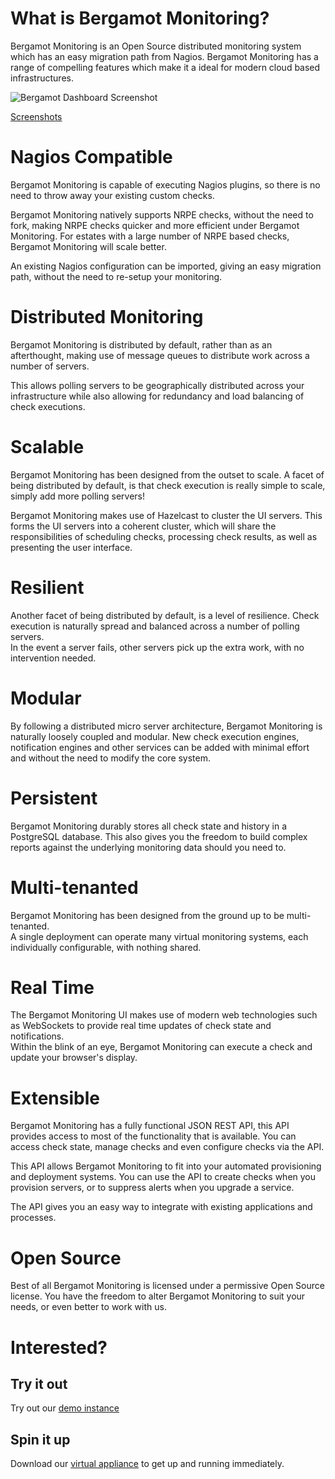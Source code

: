 # What is Bergamot Monitoring?

Bergamot Monitoring is an Open Source distributed monitoring system which has an
easy migration path from Nagios.  Bergamot Monitoring has a range of compelling 
features which make it a ideal for modern cloud based infrastructures.

![Bergamot Dashboard Screenshot](/images/dashboard_sample.png)

[Screenshots](/screenshots)

# Nagios Compatible

Bergamot Monitoring is capable of executing Nagios plugins, so there is no need 
to throw away your existing custom checks.

Bergamot Monitoring natively supports NRPE checks, without the need to fork, 
making NRPE checks quicker and more efficient under Bergamot Monitoring.  For 
estates with a large number of NRPE based checks, Bergamot Monitoring will scale 
better.

An existing Nagios configuration can be imported, giving an easy migration path, 
without the need to re-setup your monitoring.

# Distributed Monitoring

Bergamot Monitoring is distributed by default, rather than as an afterthought, 
making use of message queues to distribute work across a number of servers.

This allows polling servers to be geographically distributed across your 
infrastructure while also allowing for redundancy and load balancing of check 
executions.

# Scalable

Bergamot Monitoring has been designed from the outset to scale.  A facet of 
being distributed by default, is that check execution is really simple to 
scale, simply add more polling servers!

Bergamot Monitoring makes use of Hazelcast to cluster the UI servers.  This forms 
the UI servers into a coherent cluster, which will share the responsibilities of 
scheduling checks, processing check results, as well as presenting the user 
interface.

# Resilient

Another facet of being distributed by default, is a level of resilience.  Check 
execution is naturally spread and balanced across a number of polling servers.  
In the event a server fails, other servers pick up the extra work, with no 
intervention needed.

# Modular

By following a distributed micro server architecture, Bergamot Monitoring is 
naturally loosely coupled and modular.  New check execution engines, 
notification engines and other services can be added with minimal effort and 
without the need to modify the core system.

# Persistent

Bergamot Monitoring durably stores all check state and history in a PostgreSQL 
database.  This also gives you the freedom to build complex reports against the 
underlying monitoring data should you need to.

# Multi-tenanted

Bergamot Monitoring has been designed from the ground up to be multi-tenanted.  
A single deployment can operate many virtual monitoring systems, each 
individually configurable, with nothing shared.

# Real Time

The Bergamot Monitoring UI makes use of modern web technologies such as 
WebSockets to provide real time updates of check state and notifications.  
Within the blink of an eye, Bergamot Monitoring can execute a check and update 
your browser's display.

# Extensible

Bergamot Monitoring has a fully functional JSON REST API, this API provides 
access to most of the functionality that is available.  You can access check 
state, manage checks and even configure checks via the API.

This API allows Bergamot Monitoring to fit into your automated provisioning and 
deployment systems.  You can use the API to create checks when you provision 
servers, or to suppress alerts when you upgrade a service.

The API gives you an easy way to integrate with existing applications and 
processes.

# Open Source

Best of all Bergamot Monitoring is licensed under a permissive Open Source 
license.  You have the freedom to alter Bergamot Monitoring to suit your needs, 
or even better to work with us.

# Interested?

## Try it out

Try out our [demo instance](/getit)

## Spin it up

Download our [virtual appliance](/getit) to get up and running immediately.


